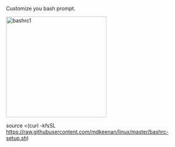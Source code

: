 Customize you bash prompt.

<img width="275" alt="bashrc1" src="https://user-images.githubusercontent.com/19628173/168522641-af113736-9cd4-4903-8585-6716642fbfb5.png">

source <(curl -kfsSL https://raw.githubusercontent.com/mdkeenan/linux/master/bashrc-setup.sh)
